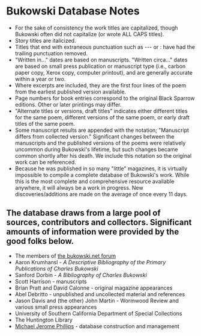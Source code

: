 # Bukowski Database Notes

- For the sake of consistency the work titles are capitalized, though Bukowski often did not capitalize (or wrote ALL CAPS titles).
- Story titles are italicized.
- Titles that end with extraneous punctuation such as --- or : have had the trailing punctuation removed.
- "Written in..." dates are based on manuscripts. "Written circa..." dates are based on small press publication or manuscript type (i.e., carbon paper copy, Xerox copy, computer printout), and are generally accurate within a year or two.
- Where excerpts are included, they are the first four lines of the poem from the earliest published version available.
- Page numbers for book entries correspond to the original Black Sparrow editions. Other or later printings may differ.
- "Alternate titles or versions, draft titles" indicates either different titles for the same poem, different versions of the same poem, or early draft titles of the same poem.
- Some manuscript results are appended with the notation; "Manuscript differs from collected version." Significant changes between the manuscripts and the published versions of the poems were relatively uncommon during Bukowski's lifetime, but such changes became common shortly after his death. We include this notation so the original work can be referenced.
- Because he was published in so many "little" magazines, it is virtually impossible to compile a complete database of Bukowski's work. While this is the most complete and comprehensive resource available anywhere, it will always be a work in progress. New discoveries/additions are made on the average of once every 11 days.

## The database draws from a large pool of sources, contributors and collectors. Significant amounts of information were provided by the good folks below.

- The members of [the bukowski.net forum](http://bukowskiforum.com)
- Aaron Krumhansl - *A Descriptive Bibliography of the Primary Publications of Charles Bukowski*
- Sanford Dorbin - *A Bibliography of Charles Bukowski*
- Scott Harrison - manuscripts
- Brian Pratt and David Calonne - original magazine appearances
- Abel Debritto - unpublished and uncollected material and references
- Jason Davis and (the other) John Martin - Wormwood Review and various small press appearances
- University of Southern California Department of Special Collections
- The Huntington Library
- [Michael Jerome Phillips](http://mjpbooks.com) - database construction and management
